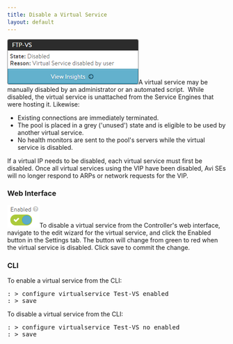```yaml
---
title: Disable a Virtual Service
layout: default
---
```

<img class="size-full wp-image-158 alignright" src="img/Disabled1.png" alt="Disabled1" width="302" height="104">A virtual service may be manually disabled by an administrator or an automated script.  While disabled, the virtual service is unattached from the Service Engines that were hosting it. Likewise:

* Existing connections are immediately terminated. 
* The pool is placed in a grey ('unused') state and is eligible to be used by another virtual service. 
* No health monitors are sent to the pool's servers while the virtual service is disabled.  

If a virtual IP needs to be disabled, each virtual service must first be disabled. Once all virtual services using the VIP have been disabled, Avi SEs will no longer respond to ARPs or network requests for the VIP.

### Web Interface

<img class="size-full wp-image-160 alignright" src="img/Disabled2.png" alt="Disabled2" width="74" height="52">To disable a virtual service from the Controller's web interface, navigate to the edit wizard for the virtual service, and click the Enabled button in the Settings tab. The button will change from green to red when the virtual service is disabled. Click save to commit the change.

### CLI

To enable a virtual service from the CLI:

<pre>: &gt; configure virtualservice Test-VS enabled
: &gt; save</pre> 

To disable a virtual service from the CLI:

<pre>: &gt; configure virtualservice Test-VS no enabled
: &gt; save</pre> 

 

